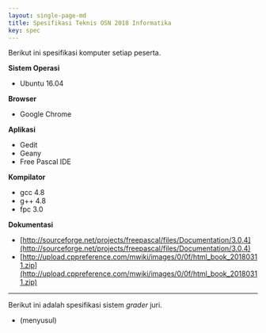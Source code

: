 ```yaml
---
layout: single-page-md
title: Spesifikasi Teknis OSN 2018 Informatika
key: spec
---
```


Berikut ini spesifikasi komputer setiap peserta.

**Sistem Operasi**
   - Ubuntu 16.04 

**Browser**
   - Google Chrome
   
**Aplikasi**
   - Gedit
   - Geany
   - Free Pascal IDE
   
**Kompilator**
   - gcc 4.8
   - g++ 4.8
   - fpc 3.0

**Dokumentasi**
   - [http://sourceforge.net/projects/freepascal/files/Documentation/3.0.4](http://sourceforge.net/projects/freepascal/files/Documentation/3.0.4)
   - [http://upload.cppreference.com/mwiki/images/0/0f/html_book_20180311.zip](http://upload.cppreference.com/mwiki/images/0/0f/html_book_20180311.zip)

<hr />

Berikut ini adalah spesifikasi sistem *grader* juri.

- (menyusul)